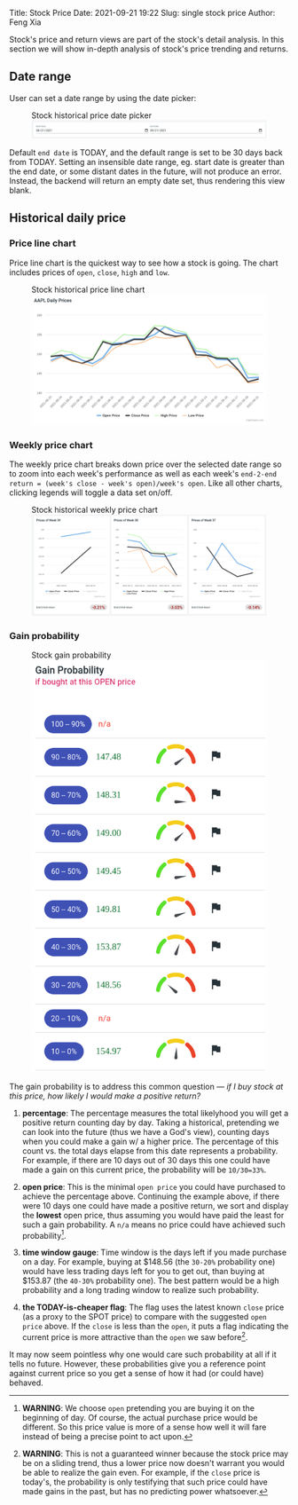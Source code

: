 Title: Stock Price
Date: 2021-09-21 19:22
Slug: single stock price
Author: Feng Xia

Stock's price and return views are part of the stock's detail
analysis. In this section we will show in-depth analysis of stock's
price trending and returns.

## Date range

User can set a date range by using the date picker:

<figure class="col s12">
    <figcaption>Stock historical price date picker</figcaption>
    <img src="images/stock%20date%20picker.png"/>
</figure>

Default `end date` is TODAY, and the default range is set to be
30 days back from TODAY. Setting an insensible date range, eg. start
date is greater than the end date, or some distant dates in the
future, will not produce an error. Instead, the backend will return
an empty date set, thus rendering this view blank.

## Historical daily price

### Price line chart

Price line chart is the quickest way to see how a stock is going. The
chart includes prices of `open`, `close`, `high` and `low`.

<figure class="col s12">
    <figcaption>Stock historical price line chart</figcaption>
    <img src="images/stock%20price%20chart.png"/>
</figure>

### Weekly price chart

The weekly price chart breaks down price over the selected date range
so to zoom into each week's performance as well as each week's
`end-2-end return = (week's close - week's open)/week's open`. Like
all other charts, clicking legends will toggle a data set on/off.

<figure class="col s12">
    <figcaption>Stock historical weekly price chart</figcaption>
    <img src="images/stock%20price%20chart%20weekly.png"/>
</figure>

### Gain probability

<figure class="col l6 m7 s12">
    <figcaption>Stock gain probability</figcaption>
    <img src="images/stock%20price%20gain%20probability.png"/>
</figure>

The gain probability is to address this common question &mdash; _if I
buy stock at this price, how likely I would make a positive return?_


1. **percentage**: The percentage measures the total likelyhood you
  will get a positive return counting day by day. Taking a historical,
  pretending we can look into the future (thus we have a God's view),
  counting days when you could make a gain w/ a higher price. The
  percentage of this count vs. the total days elapse from this date
  represents a probability. For example, if there are 10 days out of
  30 days this one could have made a gain on this current price, the
  probability will be `10/30=33%`.

2. **open price**: This is the minimal `open price` you could have
  purchased to achieve the percentage above. Continuing the example
  above, if there were 10 days one could have made a positive return,
  we sort and display the **lowest** open price, thus assuming you
  would have paid the least for such a gain probability. A `n/a` means
  no price could have achieved such probability[^2].


3. **time window gauge**: Time window is the days left if you made
  purchase on a day. For example, buying at $148.56 (the `30-20%`
  probability one) would have less trading days left for you to get
  out, than buying at $153.87 (the `40-30%` probability one). The best
  pattern would be a high probability and a long trading window
  to realize such probability.

4. **the TODAY-is-cheaper flag**: The flag uses the latest known
  `close` price (as a proxy to the SPOT price) to compare with the
  suggested `open price` above. If the `close` is less than the
  `open`, it puts a flag indicating the current price is more
  attractive than the `open` we saw before[^3].


It may now seem pointless why one would care such probability at all
if it tells no future. However, these probabilities give you a
reference point against current price so you get a sense of how it had
(or could have) behaved.


[^2]: **WARNING**: We choose `open` pretending you are buying it on the
    beginning of day. Of course, the actual purchase price would be
    different. So this price value is more of a sense how well it will
    fare instead of being a precise point to act upon.

[^3]: **WARNING**: This is not a guaranteed winner because the stock price may be
    on a sliding trend, thus a lower price now doesn't warrant you
    would be able to realize the gain even. For example, if the
    `close` price is today's, the probability is only testifying that
    such price could have made gains in the past, but has no
    predicting power whatsoever.
